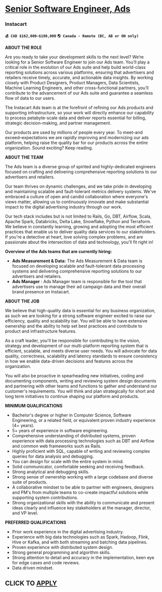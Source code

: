 # [Senior Software Engineer, Ads](https://www.remotewlb.com/apply/senior-software-engineer-ads-120807)  
### Instacart  
#### `💰 CAD $162,000~$180,000` `🌎 Canada - Remote (BC, AB or ON only)`  

**ABOUT THE ROLE**

Are you ready to take your development skills to the next level? We’re looking for a Senior Software Engineer to join our Ads team. You’ll play a critical role in the evolution of our Ads suite and help build world-class reporting solutions across various platforms, ensuring that advertisers and retailers receive timely, accurate, and actionable data insights. By working closely with Product Designers, Product Managers, Data Scientists, Machine Learning Engineers, and other cross-functional partners, you’ll contribute to the advancement of our Ads suite and guarantee a seamless flow of data to our users.

The Instacart Ads team is at the forefront of refining our Ads products and supporting infrastructure, so your work will directly enhance our capability to process petabyte-scale data and deliver reports essential for billing, strategic decision-making, and partner management.

Our products are used by millions of people every year. To meet–and exceed–expectations we are rapidly improving and modernizing our ads platform, helping raise the quality bar for our products across the entire organization. Sound exciting? Keep reading.

**ABOUT THE TEAM**

The Ads team is a diverse group of spirited and highly-dedicated engineers focused on crafting and delivering comprehensive reporting solutions to our advertisers and retailers.

Our team thrives on dynamic challenges, and we take pride in developing and maintaining scalable and fault-tolerant metrics delivery systems. We've embraced a culture of open and candid collaboration where everyone's views matter, allowing us to continuously innovate and make substantial impact to the digital advertising industry through our work.

Our tech stack includes but is not limited to Rails, Go, DBT, Airflow, Scala, Apache Spark, Databricks, Delta Lake, Snowflake, Python and Terraform. We believe in constantly learning, growing and adopting the most efficient practices that enable us to deliver quality data services to our stakeholders. If you're a detective at heart, love solving complex problems, and are passionate about the intersection of data and technology, you'll fit right in!

**Overview of the Ads teams that are currently hiring:**

  * **Ads Measurement & Data:** The Ads Measurement & Data team is focused on developing scalable and fault-tolerant data processing systems and delivering comprehensive reporting solutions to our advertisers and retailers.
  * **Ads Manager** : Ads Manager team is responsible for the tool that advertisers use to manage their ad campaign data and their overall brand presence on Instacart. 

**ABOUT THE JOB**

We believe that high-quality data is essential for any business organization, as such we are looking for a strong software engineer excited to raise our efficiency, quality and scalability bar. You will be able to have extensive ownership and the ability to help set best practices and contribute to product and infrastructure features.

As a craft leader, you'll be responsible for contributing to the vision, strategy and development of our multi-platform reporting system that is efficient, scalable, and meets diverse user needs. You will advocate for data quality, correctness, scalability and latency standards to ensure consistency in how we enable data-driven decisions and features across the organization.

You will also be proactive in spearheading new initiatives, coding and documenting components, writing and reviewing system design documents and partnering with other teams and functions to gather and understand our customer's requirements. You will think and plan strategically for short and long term initiatives to continue shaping our platform and products.

**MINIMUM QUALIFICATIONS**

  * Bachelor's degree or higher in Computer Science, Software Engineering, or a related field, or equivalent proven industry experience (4+ years).
  * 5+ years of experience in software engineering.
  * Comprehensive understanding of distributed systems, proven experience with data processing technologies such as DBT and Airflow and common web frameworks such as Rails.
  * Highly proficient with SQL, capable of writing and reviewing complex queries for data analysis and debugging.
  * You can design for scale with the entire system in mind.
  * Solid communicator, comfortable seeking and receiving feedback.
  * Strong analytical and debugging skills.
  * Strong sense of ownership working with a large codebase and diverse suite of products.
  * A collaborative mindset to be able to partner with engineers, designers and PM's from multiple teams to co-create impactful solutions while supporting system contributions.
  * Strong organizational skills with the ability to communicate and present ideas clearly and influence key stakeholders at the manager, director, and VP level.

**PREFERRED QUALIFICATIONS**

  * Prior work experience in the digital advertising industry.
  * Experience with big data technologies such as Spark, Hadoop, Flink, Hive or Kafka, and with both streaming and batching data pipelines.
  * Proven experience with distributed system design.
  * Strong general programming and algorithm skills.
  * Strong attention to detail and accuracy in the implementation, keen eye for edge cases and code reviews. 
  * Data driven mindset.

  
## CLICK TO [APPLY](https://www.remotewlb.com/apply/senior-software-engineer-ads-120807)

